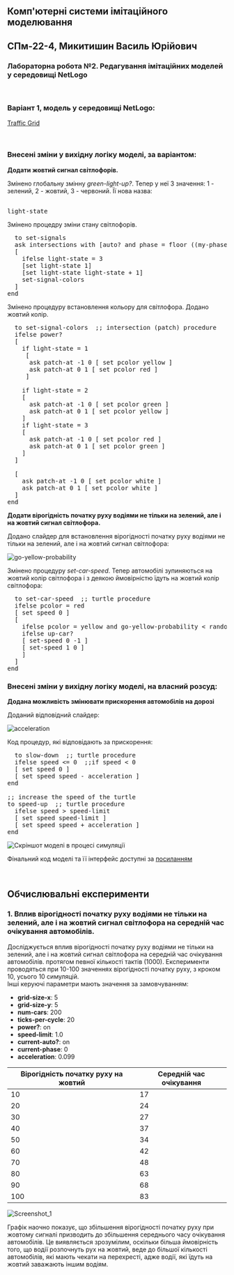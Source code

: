 ## Комп'ютерні системи імітаційного моделювання
## СПм-22-4, **Микитишин Василь Юрійович**
### Лабораторна робота №**2**. Редагування імітаційних моделей у середовищі NetLogo

<br>

### Варіант 1, модель у середовищі NetLogo:
[Traffic Grid](http://www.netlogoweb.org/launch#http://www.netlogoweb.org/assets/modelslib/Sample%20Models/Social%20Science/Traffic%20Grid.nlogo)

<br>

### Внесені зміни у вихідну логіку моделі, за варіантом:

**Додати жовтий сигнал світлофорів.** 

Змінено глобальну змінну *green-light-up?*. Тепер у неї 3 значення: 1 - зелений, 2 - жовтий, 3 - червоний. Її нова назва:
<pre> 
light-state
</pre>

Змінено процедру зміни стану світлофорів.
<pre>
  to set-signals
  ask intersections with [auto? and phase = floor ((my-phase * ticks-per-cycle) / 100)]
  [
    ifelse light-state = 3
    [set light-state 1]
    [set light-state light-state + 1]
    set-signal-colors
  ]
end
</pre>

Змінено процедуру встановлення кольору для світлофора. Додано жовтий колір.
<pre>
  to set-signal-colors  ;; intersection (patch) procedure
  ifelse power?
  [ 
    if light-state = 1
     [
      ask patch-at -1 0 [ set pcolor yellow ]
      ask patch-at 0 1 [ set pcolor red ]
     ]
    
    if light-state = 2
    [
      ask patch-at -1 0 [ set pcolor green ]
      ask patch-at 0 1 [ set pcolor yellow ]
    ]
    if light-state = 3
    [
      ask patch-at -1 0 [ set pcolor red ]
      ask patch-at 0 1 [ set pcolor green ]
    ]
  ]
  
  [
    ask patch-at -1 0 [ set pcolor white ]
    ask patch-at 0 1 [ set pcolor white ]
  ]
end
</pre>

**Додати вірогідність початку руху водіями не тільки на зелений, але і на жовтий сигнал світлофора.**

Додано слайдер для встановлення вірогідності початку руху водіями не тільки на зелений, але і на жовтий сигнал світлофора:

![go-yellow-probability](go-yellow-probability.png)

Змінено процедуру *set-car-speed*. Тепер автомобілі зупиняються на жовтий колір світлофора і з деякою ймовірністю їдуть на жовтий колір світлофора:
<pre>
  to set-car-speed  ;; turtle procedure
  ifelse pcolor = red 
  [ set speed 0 ]
  [
    ifelse pcolor = yellow and go-yellow-probability < random 100 [set speed 0] [
    ifelse up-car?
    [ set-speed 0 -1 ]
    [ set-speed 1 0 ]
    ]
  ]
end
</pre>

### Внесені зміни у вихідну логіку моделі, на власний розсуд:

**Додана можливість змінювати прискорення автомобілів на дорозі**

Доданий відповідний слайдер:

![acceleration](acceleration.png)

Код процедур, які відповідають за прискорення:
<pre>
  to slow-down  ;; turtle procedure
  ifelse speed <= 0  ;;if speed < 0
  [ set speed 0 ]
  [ set speed speed - acceleration ]
end

;; increase the speed of the turtle
to speed-up  ;; turtle procedure
  ifelse speed > speed-limit
  [ set speed speed-limit ]
  [ set speed speed + acceleration ]
end
</pre>


![Скріншот моделі в процесі симуляції](model.png)

Фінальний код моделі та її інтерфейс доступні за 
[посиланням](Traffic-Grid-2.nlogo)

<br>

## Обчислювальні експерименти 
### 1. Вплив вірогідності початку руху водіями не тільки на зелений, але і на жовтий сигнал світлофора на середній час очікування автомобілів.
Досліджується вплив вірогідності початку руху водіями не тільки на зелений, але і на жовтий сигнал світлофора на середній час очікування автомобілів. протягом певної кількості тактів (1000).
Експерименти проводяться при 10-100 значеннях вірогідності початку руху, з кроком 10, усього 10 симуляцій.  
Інші керуючі параметри мають значення за замовчуванням:
- **grid-size-x**: 5
- **grid-size-y**: 5
- **num-cars**: 200
- **ticks-per-cycle**: 20
- **power?**: on
- **speed-limit**: 1.0
- **current-auto?**: on
- **current-phase**: 0
- **acceleration**: 0.099

<table>
<thead>
<tr><th>Вірогідність початку руху на жовтий</th><th>Середній час очікування</th></tr>
</thead>
<tbody>
<tr><td>10</td><td>17</td></tr>
<tr><td>20</td><td>24</td></tr>
<tr><td>30</td><td>27</td></tr>
<tr><td>40</td><td>37</td></tr>
<tr><td>50</td><td>34</td></tr>
<tr><td>60</td><td>42</td></tr>
<tr><td>70</td><td>48</td></tr>
<tr><td>80</td><td>63</td></tr>
<tr><td>90</td><td>68</td></tr>
<tr><td>100</td><td>83</td></tr>
</tbody>
</table>

![Screenshot_1](Screenshot_1.png)

Графік наочно показує, що збільшення вірогідності початку руху при жовтому сигналі призводить до збільшення середнього часу очікування автомобілів. Це виявляється зрозумілим, оскільки більша ймовірність того, що водії розпочнуть рух на жовтий, веде до більшої кількості автомобілів, які мають чекати на перехресті, адже водії, які їдуть на жовтий заважають іншим водіям.

